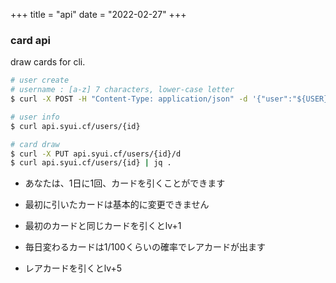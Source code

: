 +++
title = "api"
date = "2022-02-27"
+++

<link href="/tarot-api/chunk-vendors.js" rel="preload" as="script">
<div id="app"></div>
<script src="/tarot-api/chunk-vendors.js"></script>
<script src="/tarot-api/app.js"></script>
<link href="/tarot-api/app.css" rel="stylesheet">

### card api

draw cards for cli.

```sh
# user create
# username : [a-z] 7 characters, lower-case letter
$ curl -X POST -H "Content-Type: application/json" -d '{"user":"${USER}"}' api.syui.cf/users

# user info
$ curl api.syui.cf/users/{id}

# card draw
$ curl -X PUT api.syui.cf/users/{id}/d
$ curl api.syui.cf/users/{id} | jq .
```

- あなたは、1日に1回、カードを引くことができます

- 最初に引いたカードは基本的に変更できません

- 最初のカードと同じカードを引くとlv+1

- 毎日変わるカードは1/100くらいの確率でレアカードが出ます

- レアカードを引くとlv+5

